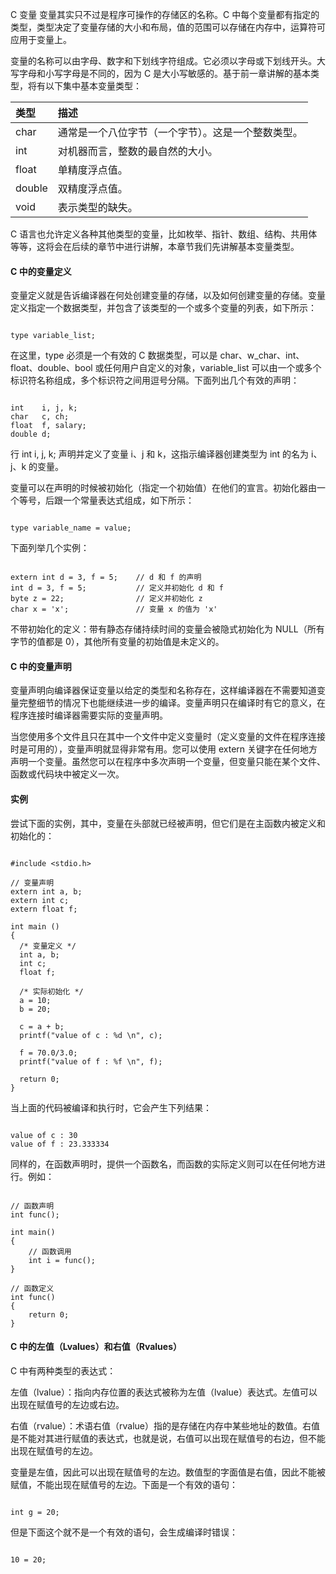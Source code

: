  C 变量
  变量其实只不过是程序可操作的存储区的名称。C 中每个变量都有指定的类型，类型决定了变量存储的大小和布局，值的范围可以存储在内存中，运算符可应用于变量上。

 变量的名称可以由字母、数字和下划线字符组成。它必须以字母或下划线开头。大写字母和小写字母是不同的，因为 C 是大小写敏感的。基于前一章讲解的基本类型，将有以下集中基本变量类型：

 

|类型|描述|
|:--|:--|
|char|通常是一个八位字节（一个字节）。这是一个整数类型。|
|int|对机器而言，整数的最自然的大小。|
|float|单精度浮点值。|
|double|双精度浮点值。|
|void|表示类型的缺失。|



C 语言也允许定义各种其他类型的变量，比如枚举、指针、数组、结构、共用体等等，这将会在后续的章节中进行讲解，本章节我们先讲解基本变量类型。

 

 
#### C 中的变量定义

 变量定义就是告诉编译器在何处创建变量的存储，以及如何创建变量的存储。变量定义指定一个数据类型，并包含了该类型的一个或多个变量的列表，如下所示：

 
```

type variable_list;

```
 在这里，type 必须是一个有效的 C 数据类型，可以是 char、w_char、int、float、double、bool 或任何用户自定义的对象，variable_list 可以由一个或多个标识符名称组成，多个标识符之间用逗号分隔。下面列出几个有效的声明：

 
```

int    i, j, k;
char   c, ch;
float  f, salary;
double d;

```
 行 int i, j, k; 声明并定义了变量 i、j 和 k，这指示编译器创建类型为 int 的名为 i、j、k 的变量。

 变量可以在声明的时候被初始化（指定一个初始值）在他们的宣言。初始化器由一个等号，后跟一个常量表达式组成，如下所示：

 
```

type variable_name = value;

```
 下面列举几个实例：

 
```

extern int d = 3, f = 5;    // d 和 f 的声明 
int d = 3, f = 5;           // 定义并初始化 d 和 f
byte z = 22;                // 定义并初始化 z
char x = 'x';               // 变量 x 的值为 'x'

```
 不带初始化的定义：带有静态存储持续时间的变量会被隐式初始化为 NULL（所有字节的值都是 0），其他所有变量的初始值是未定义的。

 
#### C 中的变量声明

 变量声明向编译器保证变量以给定的类型和名称存在，这样编译器在不需要知道变量完整细节的情况下也能继续进一步的编译。变量声明只在编译时有它的意义，在程序连接时编译器需要实际的变量声明。

 当您使用多个文件且只在其中一个文件中定义变量时（定义变量的文件在程序连接时是可用的），变量声明就显得非常有用。您可以使用 extern 关键字在任何地方声明一个变量。虽然您可以在程序中多次声明一个变量，但变量只能在某个文件、函数或代码块中被定义一次。

 
#### 实例

 尝试下面的实例，其中，变量在头部就已经被声明，但它们是在主函数内被定义和初始化的：

 
```

#include <stdio.h>

// 变量声明
extern int a, b;
extern int c;
extern float f;

int main ()
{
  /* 变量定义 */
  int a, b;
  int c;
  float f;
 
  /* 实际初始化 */
  a = 10;
  b = 20;
  
  c = a + b;
  printf("value of c : %d \n", c);

  f = 70.0/3.0;
  printf("value of f : %f \n", f);
 
  return 0;
}

```
 当上面的代码被编译和执行时，它会产生下列结果：

 
```

value of c : 30
value of f : 23.333334

```
 同样的，在函数声明时，提供一个函数名，而函数的实际定义则可以在任何地方进行。例如：

 
```

// 函数声明
int func();

int main()
{
    // 函数调用
    int i = func();
}

// 函数定义
int func()
{
    return 0;
}

```
 
#### C 中的左值（Lvalues）和右值（Rvalues）

 C 中有两种类型的表达式：

 

左值（lvalue）：指向内存位置的表达式被称为左值（lvalue）表达式。左值可以出现在赋值号的左边或右边。
 
右值（rvalue）：术语右值（rvalue）指的是存储在内存中某些地址的数值。右值是不能对其进行赋值的表达式，也就是说，右值可以出现在赋值号的右边，但不能出现在赋值号的左边。
 
变量是左值，因此可以出现在赋值号的左边。数值型的字面值是右值，因此不能被赋值，不能出现在赋值号的左边。下面是一个有效的语句：

 
```

int g = 20;

```
 但是下面这个就不是一个有效的语句，会生成编译时错误：

 
```

10 = 20;

```
 

